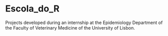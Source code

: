 # Escola_do_R
Projects developed during an internship at the Epidemiology Department of the Faculty of Veterinary Medicine of the University of Lisbon. 
